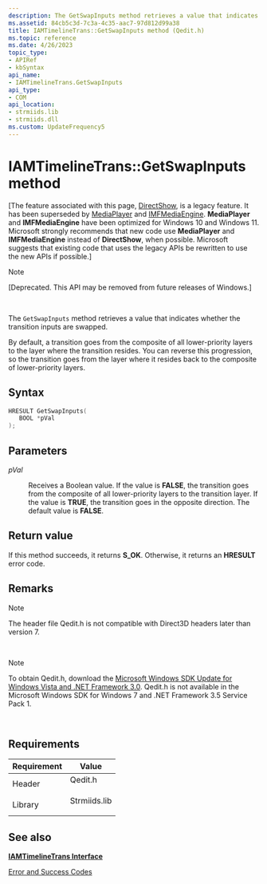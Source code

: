 ```yaml
---
description: The GetSwapInputs method retrieves a value that indicates whether the transition inputs are swapped.
ms.assetid: 84cb5c3d-7c3a-4c35-aac7-97d812d99a38
title: IAMTimelineTrans::GetSwapInputs method (Qedit.h)
ms.topic: reference
ms.date: 4/26/2023
topic_type: 
- APIRef
- kbSyntax
api_name: 
- IAMTimelineTrans.GetSwapInputs
api_type: 
- COM
api_location: 
- strmiids.lib
- strmiids.dll
ms.custom: UpdateFrequency5
---
```


# IAMTimelineTrans::GetSwapInputs method

\[The feature associated with this page, [DirectShow](/windows/win32/directshow/directshow), is a legacy feature. It has been superseded by [MediaPlayer](/uwp/api/Windows.Media.Playback.MediaPlayer) and [IMFMediaEngine](/windows/win32/api/mfmediaengine/nn-mfmediaengine-imfmediaengine). **MediaPlayer** and **IMFMediaEngine** have been optimized for Windows 10 and Windows 11. Microsoft strongly recommends that new code use **MediaPlayer** and **IMFMediaEngine** instead of **DirectShow**, when possible. Microsoft suggests that existing code that uses the legacy APIs be rewritten to use the new APIs if possible.\]

> [!Note]  
> \[Deprecated. This API may be removed from future releases of Windows.\]

 

The `GetSwapInputs` method retrieves a value that indicates whether the transition inputs are swapped.

By default, a transition goes from the composite of all lower-priority layers to the layer where the transition resides. You can reverse this progression, so the transition goes from the layer where it resides back to the composite of lower-priority layers.

## Syntax


```C++
HRESULT GetSwapInputs(
   BOOL *pVal
);
```



## Parameters

<dl> <dt>

*pVal* 
</dt> <dd>

Receives a Boolean value. If the value is **FALSE**, the transition goes from the composite of all lower-priority layers to the transition layer. If the value is **TRUE**, the transition goes in the opposite direction. The default value is **FALSE**.

</dd> </dl>

## Return value

If this method succeeds, it returns **S\_OK**. Otherwise, it returns an **HRESULT** error code.

## Remarks

> [!Note]  
> The header file Qedit.h is not compatible with Direct3D headers later than version 7.

 

> [!Note]  
> To obtain Qedit.h, download the [Microsoft Windows SDK Update for Windows Vista and .NET Framework 3.0](https://msdn.microsoft.com/windowsvista/bb980924.aspx). Qedit.h is not available in the Microsoft Windows SDK for Windows 7 and .NET Framework 3.5 Service Pack 1.

 

## Requirements



| Requirement | Value |
|--------------------|-----------------------------------------------------------------------------------------|
| Header<br/>  | <dl> <dt>Qedit.h</dt> </dl>      |
| Library<br/> | <dl> <dt>Strmiids.lib</dt> </dl> |



## See also

<dl> <dt>

[**IAMTimelineTrans Interface**](iamtimelinetrans.md)
</dt> <dt>

[Error and Success Codes](error-and-success-codes.md)
</dt> </dl>

 

 




